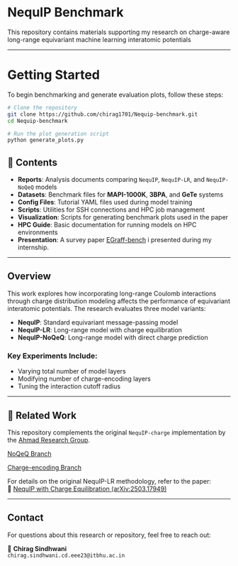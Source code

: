 # NequIP Benchmark

This repository contains materials supporting my research on charge-aware long-range equivariant machine learning interatomic potentials

---
#  Getting Started

To begin benchmarking and generate evaluation plots, follow these steps:
```bash
# Clone the repository
git clone https://github.com/chirag1701/Nequip-benchmark.git
cd Nequip-benchmark

# Run the plot generation script
python generate_plots.py
```
## 📂 Contents

-  **Reports**: Analysis documents comparing `NequIP`, `NequIP-LR`, and `NequIP-NoQeQ` models  
-  **Datasets**: Benchmark files for **MAPI-1000K**, **3BPA**, and **GeTe** systems  
-  **Config Files**: Tutorial YAML files used during model training  
-  **Scripts**: Utilities for SSH connections and HPC job management  
-  **Visualization**: Scripts for generating benchmark plots used in the paper  
-  **HPC Guide**: Basic documentation for running models on HPC environments  
-  **Presentation**: A survey paper [EGraff-bench](https://arxiv.org/abs/2310.02428)  i presented during my internship.

---

##  Overview

This work explores how incorporating long-range Coulomb interactions through charge distribution modeling affects the performance of equivariant interatomic potentials. The research evaluates three model variants:

- **NequIP**: Standard equivariant message-passing model  
- **NequIP-LR**: Long-range model with charge equilibration  
- **NequIP-NoQeQ**: Long-range model with direct charge prediction  

###  Key Experiments Include:

- Varying total number of model layers  
- Modifying number of charge-encoding layers  
- Tuning the interaction cutoff radius  

---

## 🔗 Related Work

This repository complements the original `NequIP-charge` implementation by the [Ahmad Research Group](https://github.com/ahmad-research-group/nequip-charge).


[NoQeQ Branch](https://github.com/ahmad-research-group/nequip-charge/tree/no-Qeq)

[Charge-encoding Branch](https://github.com/ahmad-research-group/nequip-charge/tree/charge-encoding)

For details on the original NequIP-LR methodology, refer to the paper:  
📄 [NequIP with Charge Equilibration (arXiv:2503.17949)](https://arxiv.org/pdf/2503.17949)

---

##  Contact

For questions about this research or repository, feel free to reach out:

📧 **Chirag Sindhwani**  
`chirag.sindhwani.cd.eee23@itbhu.ac.in`





